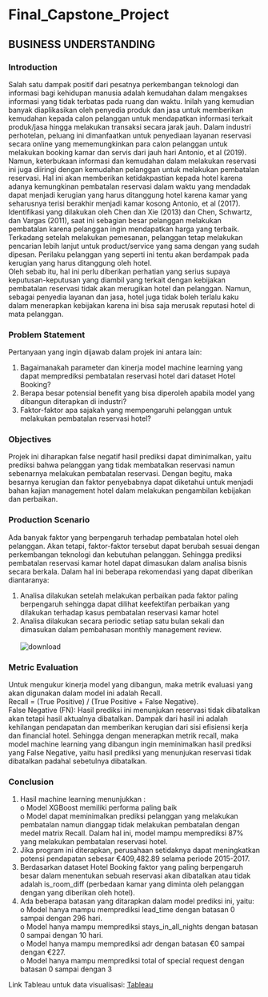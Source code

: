 # Final_Capstone_Project

## BUSINESS UNDERSTANDING

### Introduction
Salah satu dampak positif dari pesatnya perkembangan teknologi dan informasi bagi kehidupan manusia adalah kemudahan dalam mengakses informasi yang tidak terbatas pada ruang dan waktu. Inilah yang kemudian banyak diaplikasikan oleh penyedia produk dan jasa untuk memberikan kemudahan kepada calon pelanggan untuk mendapatkan informasi terkait produk/jasa hingga melakukan transaksi secara jarak jauh. Dalam industri perhotelan, peluang ini dimanfaatkan untuk penyediaan layanan reservasi secara online yang mememungkinkan para calon pelanggan untuk melakukan booking kamar dan servis dari jauh hari Antonio, et al (2019).<br>
Namun, keterbukaan informasi dan kemudahan dalam melakukan reservasi ini juga diiringi dengan kemudahan pelanggan untuk melakukan pembatalan reservasi. Hal ini akan memberikan ketidakpastian kepada hotel karena adanya kemungkinan pembatalan reservasi dalam waktu yang mendadak dapat menjadi kerugian yang harus ditanggung hotel karena kamar yang seharusnya terisi berakhir menjadi kamar kosong Antonio, et al (2017).<br>
Identifikasi yang dilakukan oleh Chen dan Xie (2013) dan Chen, Schwartz, dan Vargas (2011), saat ini sebagian besar pelanggan melakukan pembatalan karena pelanggan ingin mendapatkan harga yang terbaik. Terkadang setelah melakukan pemesanan, pelanggan tetap melakukan pencarian lebih lanjut untuk product/service yang sama dengan yang sudah dipesan. Perilaku pelanggan yang seperti ini tentu akan berdampak pada kerugian yang harus ditanggung oleh hotel.<br>
Oleh sebab itu, hal ini perlu diberikan perhatian yang serius supaya keputusan-keputusan yang diambil yang terkait dengan kebijakan pembatalan reservasi tidak akan merugikan hotel dan pelanggan. Namun, sebagai penyedia layanan dan jasa, hotel juga tidak boleh terlalu kaku dalam menerapkan kebijakan karena ini bisa saja merusak reputasi hotel di mata pelanggan.

### Problem Statement
Pertanyaan yang ingin dijawab dalam projek ini antara lain:
1.	Bagaimanakah parameter dan kinerja model machine learning yang dapat memprediksi pembatalan reservasi hotel dari dataset Hotel Booking?
2.	Berapa besar potensial benefit yang bisa diperoleh apabila model yang dibangun diterapkan di industri?
3.	Faktor-faktor apa sajakah yang mempengaruhi pelanggan untuk melakukan pembatalan reservasi hotel?

### Objectives
Projek ini diharapkan false negatif hasil prediksi dapat diminimalkan, yaitu prediksi bahwa pelanggan yang tidak membatalkan reservasi namun sebenarnya melakukan pembatalan reservasi. Dengan begitu, maka besarnya kerugian dan faktor penyebabnya dapat diketahui untuk menjadi bahan kajian management hotel dalam melakukan pengambilan kebijakan dan perbaikan.

### Production Scenario
Ada banyak faktor yang berpengaruh terhadap pembatalan hotel oleh pelanggan. Akan tetapi, faktor-faktor tersebut dapat berubah sesuai dengan perkembangan teknologi dan kebutuhan pelanggan. Sehingga prediksi pembatalan reservasi kamar hotel dapat dimasukan dalam analisa bisnis secara berkala. Dalam hal ini beberapa rekomendasi yang dapat diberikan diantaranya:
1.	Analisa dilakukan setelah melakukan perbaikan pada faktor paling berpengaruh sehingga dapat dilihat keefektifan perbaikan yang dilakukan terhadap kasus pembatalan reservasi kamar hotel
2.	Analisa dilakukan secara periodic setiap satu bulan sekali dan dimasukan dalam pembahasan monthly management review.<br><br>
![download](https://user-images.githubusercontent.com/106572825/191748288-fb2b0ecd-d6b8-4f3d-b1d4-04773637429f.png)

### Metric Evaluation
Untuk mengukur kinerja model yang dibangun, maka metrik evaluasi yang akan digunakan dalam model ini adalah Recall.<br>
Recall = (True Positive) / (True Positive + False Negative).<br>
False Negative (FN): Hasil prediksi ini menunjukan reservasi tidak dibatalkan akan tetapi hasil aktualnya dibatalkan. Dampak dari hasil ini adalah kehilangan pendapatan dan memberikan kerugian dari sisi efisiensi kerja dan financial hotel.
Sehingga dengan menerapkan metrik recall, maka model machine learning yang dibangun ingin meminimalkan hasil prediksi yang False Negative, yaitu hasil prediksi yang menunjukan reservasi tidak dibatalkan padahal sebetulnya dibatalkan.

### Conclusion
1.	Hasil machine learning menunjukkan :<br>
o	Model XGBoost memiliki performa paling baik<br>
o	Model dapat meminimalkan prediksi pelanggan yang melakukan pembatalan namun dianggap tidak melakukan pembatalan dengan medel matrix Recall. Dalam hal ini, model mampu memprediksi 87% yang melakukan pembatalan reservasi hotel.<br>
2.	Jika program ini diterapkan, perusahaan setidaknya dapat meningkatkan potensi pendapatan sebesar €409,482.89 selama periode 2015-2017.
3.	Berdasarkan dataset Hotel Booking faktor yang paling berpengaruh besar dalam menentukan sebuah reservasi akan dibatalkan atau tidak adalah is_room_diff (perbedaan kamar yang diminta oleh pelanggan dengan yang diberikan oleh hotel).
4.	Ada beberapa batasan yang ditarapkan dalam model prediksi ini, yaitu:<br>
o	Model hanya mampu memprediksi lead_time dengan batasan 0 sampai dengan 296 hari.<br>
o	Model hanya mampu memprediksi stays_in_all_nights dengan batasan 0 sampai dengan 10 hari.<br>
o	Model hanya mampu memprediksi adr dengan batasan €0 sampai dengan €227.<br>
o	Model hanya mampu memprediksi total of special request dengan batasan 0 sampai dengan 3

Link Tableau untuk data visualisasi: [Tableau](https://public.tableau.com/views/HotelBookings_16631504869120/Dashboard1?:language=en-GB&publish=yes&:display_count=n&:origin=viz_share_link)
